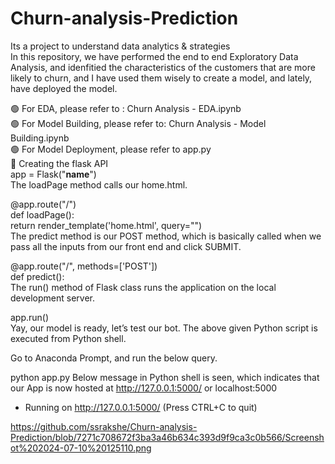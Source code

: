 # Churn-analysis-Prediction
Its a project to understand data analytics &amp; strategies<br />
In this repository, we have performed the end to end Exploratory Data Analysis, and idenfitied the characteristics of the customers that are more likely to churn, and I have used them wisely to create a model, and lately, have deployed the model.

🟢 For EDA, please refer to : Churn Analysis - EDA.ipynb<br />
🟢 For Model Building, please refer to: Churn Analysis - Model Building.ipynb<br />
🟢 For Model Deployment, please refer to app.py<br />
🔵 Creating the flask API<br />
app = Flask("__name__")<br />
The loadPage method calls our home.html.<br />

@app.route("/")<br />
def loadPage():<br />
	return render_template('home.html', query="")<br />
The predict method is our POST method, which is basically called when we pass all the inputs from our front end and click SUBMIT.<br />

@app.route("/", methods=['POST'])<br />
def predict():<br />
The run() method of Flask class runs the application on the local development server.<br />

app.run()<br />
Yay, our model is ready, let’s test our bot. The above given Python script is executed from Python shell.<br />


Go to Anaconda Prompt, and run the below query.

python app.py
Below message in Python shell is seen, which indicates that our App is now hosted at http://127.0.0.1:5000/ or localhost:5000

* Running on http://127.0.0.1:5000/ (Press CTRL+C to quit)


https://github.com/ssrakshe/Churn-analysis-Prediction/blob/7271c708672f3ba3a46b634c393d9f9ca3c0b566/Screenshot%202024-07-10%20125110.png
